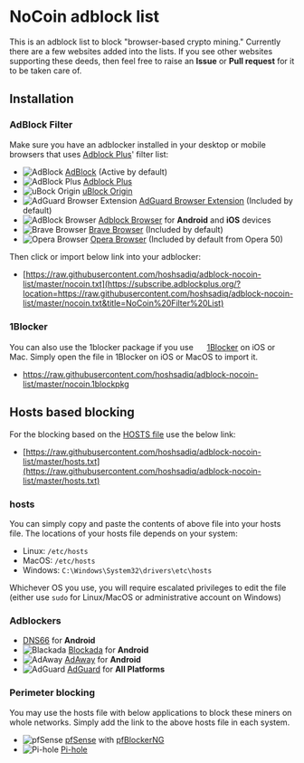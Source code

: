 # NoCoin adblock list
This is an adblock list to block "browser-based crypto mining."
Currently there are a few websites added into the lists. If you see other websites supporting these deeds, then feel free to raise an **Issue** or **Pull request** for it to be taken care of.

## Installation

### AdBlock Filter
Make sure you have an adblocker installed in your desktop or mobile browsers that uses [Adblock Plus](https://adblockplus.org/)' filter list:
* ![AdBlock](https://i.imgur.com/3KbyifF.png) [AdBlock](https://getadblock.com) (Active by default)
* ![AdBlock Plus](https://i.imgur.com/kPRCfhu.png) [Adblock Plus](https://adblockplus.org/)
* ![uBock Origin](https://i.imgur.com/PSFuzKb.png) [uBlock Origin](https://github.com/gorhill/uBlock)
* ![AdGuard Browser Extension](https://i.imgur.com/zmMHq2j.png) [AdGuard Browser Extension](https://adguard.com/en/adguard-browser-extension/overview.html) (Included by default)
* ![AdBlock Browser](https://i.imgur.com/6pkmjA0.png) [Adblock Browser](https://adblockbrowser.org/) for **Android** and **iOS** devices
* ![Brave Browser](https://user-images.githubusercontent.com/831718/32730079-e80c013c-c853-11e7-83b4-7443bc489581.png) [Brave Browser](https://www.brave.com) (Included by default)
* ![Opera Browser](https://i.imgur.com/bP0t9xc.png) [Opera Browser](https://www.opera.com) (Included by default from Opera 50)


Then click or import below link into your adblocker:
- [https://raw.githubusercontent.com/hoshsadiq/adblock-nocoin-list/master/nocoin.txt](https://subscribe.adblockplus.org/?location=https://raw.githubusercontent.com/hoshsadiq/adblock-nocoin-list/master/nocoin.txt&title=NoCoin%20Filter%20List)

### 1Blocker
You can also use the 1blocker package if you use <img src="https://1blocker.com/img/icon.png" width=16> [1Blocker](https://1blocker.com) on iOS or Mac.
Simply open the file in 1Blocker on iOS or MacOS to import it.
- https://raw.githubusercontent.com/hoshsadiq/adblock-nocoin-list/master/nocoin.1blockpkg

## Hosts based blocking
For the blocking based on the [HOSTS file](https://en.wikipedia.org/wiki/Hosts_(file)) use the below link:
- [https://raw.githubusercontent.com/hoshsadiq/adblock-nocoin-list/master/hosts.txt](https://raw.githubusercontent.com/hoshsadiq/adblock-nocoin-list/master/hosts.txt)

### hosts
You can simply copy and paste the contents of above file into your hosts file. The locations of your hosts file depends on your system:
- Linux: `/etc/hosts`
- MacOS: `/etc/hosts`
- Windows: `C:\Windows\System32\drivers\etc\hosts`

Whichever OS you use, you will require escalated privileges to edit the file (either use `sudo` for Linux/MacOS or administrative account on Windows)

### Adblockers
* [DNS66](https://github.com/julian-klode/dns66) for **Android**
* ![Blackada](https://i.imgur.com/XB1l9aG.png?1) [Blockada](http://blokada.org/) for **Android**
* ![AdAway](https://i.imgur.com/AdWsIxw.png) [AdAway](https://github.com/AdAway/AdAway) for **Android**
* ![AdGuard](https://i.imgur.com/zmMHq2j.png) [AdGuard](https://adguard.com) for **All Platforms**

### Perimeter blocking
You may use the hosts file with below applications to block these miners on whole networks. Simply add the link to the above hosts file in each system.

* ![pfSense](https://i.imgur.com/ElyO5Ie.png) [pfSense](https://www.pfsense.org/) with [pfBlockerNG](https://www.tecmint.com/install-configure-pfblockerng-dns-black-listing-in-pfsense/)
* ![Pi-hole](https://i.imgur.com/0mgKKma.png) [Pi-hole](https://pi-hole.net)
